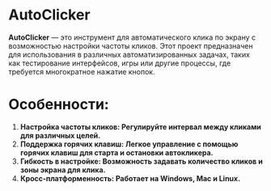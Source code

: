 # AutoClicker

**AutoClicker** — это инструмент для автоматического клика по экрану с возможностью настройки частоты кликов. Этот проект предназначен для использования в различных автоматизированных задачах, таких как тестирование интерфейсов, игры или другие процессы, где требуется многократное нажатие кнопок.

# Особенности:
1. **Настройка частоты кликов: Регулируйте интервал между кликами для различных целей.**
2. **Поддержка горячих клавиш: Легкое управление с помощью горячих клавиш для старта и остановки автокликера.**
3. **Гибкость в настройке: Возможность задавать количество кликов и зоны экрана для клика.**
4. **Кросс-платформенность: Работает на Windows, Mac и Linux.**
